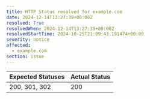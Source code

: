 ```yaml
---
title: HTTP Status resolved for example.com
date: 2024-12-14T13:27:39+00:00Z
resolved: True
resolvedWhen: 2024-12-14T13:27:39+00:00Z
resolvedStartTime: 2024-10-25T21:09:43.191474+00:00
severity: notice
affected:
  - example.com
section: issue
---
```


| Expected Statuses | Actual Status  |
|-------------------|----------------|
| 200, 301, 302 | 200 |
